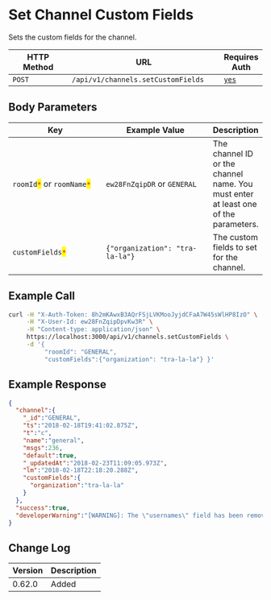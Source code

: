 # Set Channel Custom Fields

Sets the custom fields for the channel.

<table><thead><tr><th width="163">HTTP Method</th><th width="320">URL</th><th>Requires Auth</th></tr></thead><tbody><tr><td><code>POST</code></td><td><code>/api/v1/channels.setCustomFields</code></td><td><a href="../../authentication-endpoints/"><code>yes</code></a></td></tr></tbody></table>

## Body Parameters

<table><thead><tr><th width="206.33333333333331">Key</th><th width="234">Example Value</th><th>Description</th></tr></thead><tbody><tr><td><code>roomId</code><mark style="color:red;"><code>*</code></mark> or <code>roomName</code><mark style="color:red;"><code>*</code></mark></td><td><code>ew28FnZqipDR</code> or <code>GENERAL</code></td><td>The channel ID or the channel name. You must enter at least one of the parameters.</td></tr><tr><td><code>customFields</code><mark style="color:red;"><code>*</code></mark></td><td><code>{"organization": "tra-la-la"}</code></td><td>The custom fields to set for the channel.</td></tr></tbody></table>

## Example Call

```bash
curl -H "X-Auth-Token: 8h2mKAwxB3AQrFSjLVKMooJyjdCFaA7W45sWlHP8IzO" \
     -H "X-User-Id: ew28FnZqipDpvKw3R" \
     -H "Content-type: application/json" \
     https://localhost:3000/api/v1/channels.setCustomFields \
     -d '{
          "roomId": "GENERAL", 
          "customFields":{"organization": "tra-la-la"} }'
```

## Example Response

```json
{
  "channel":{
    "_id":"GENERAL",
    "ts":"2018-02-18T19:41:02.875Z",
    "t":"c",
    "name":"general",
    "msgs":236,
    "default":true,
    "_updatedAt":"2018-02-23T11:09:05.973Z",
    "lm":"2018-02-18T22:18:20.288Z",
    "customFields":{
      "organization":"tra-la-la"
    }
  },
  "success":true,
  "developerWarning":"[WARNING]: The \"usernames\" field has been removed for performance reasons. Please use the \"*.members\" endpoint to get a list of members/users in a room."
}
```

## Change Log

| Version | Description |
| ------- | ----------- |
| 0.62.0  | Added       |
